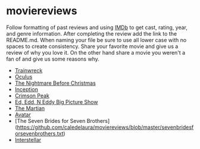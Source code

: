 # moviereviews
Follow formatting of past reviews and using [IMDb](http://www.imdb.com/?ref_=nv_home) to get cast, rating, year, and genre
information. After completing the review add the link to the README.md. When naming your file be sure to use all lower case with
no spaces to create consistency. Share your favorite movie and give us a review of why you love it. On the other hand share a
movie you weren't a fan of and give us some reasons why.

* [Trainwreck](https://github.com/caledelaura/moviereviews/blob/master/trainwreck)
* [Oculus](https://github.com/caledelaura/moviereviews/blob/master/oculus)
* [The Nightmare Before Christmas](https://github.com/caledelaura/moviereviews/blob/master/thenightmarebeforechristmas)
* [Inception](https://github.com/caledelaura/moviereviews/blob/master/Inception)
* [Crimson Peak](https://github.com/caledelaura/moviereviews/blob/master/crimsonpeak)
* [Ed, Edd, N Eddy Big Picture Show](https://github.com/caledelaura/moviereviews/blob/master/Ed%2C%20Edd%20n%20Eddy's%20Big%20Picture%20Show)
* [The Martian](https://github.com/caledelaura/moviereviews/blob/master/themartian)
* [Avatar](https://github.com/caledelaura/moviereviews/blob/master/avatar)
* [The Seven Brides for Seven Brothers] (https://github.com/caledelaura/moviereviews/blob/master/sevenbridesforsevenbrothers.txt)
* [Interstellar](https://github.com/caledelaura/moviereviews/blob/master/interstellar)
